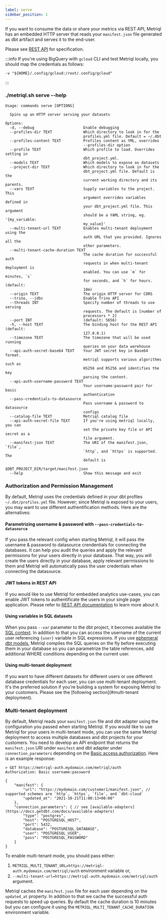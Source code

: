 ```yaml
---
label: serve
sidebar_position: 1
---
```


If you want to consume the data or share your metrics via REST API, Metriql has an embedded HTTP server that reads your `manifest.json` file generated as dbt artifact and serves it to the end-user.

Please see [REST API](/rest-api) for specification.

:::info
If you're using BigQuery with `gcloud` CLI and test Metriql locally, you should map the credentials as follows:

```
-v "${HOME}/.config/gcloud:/root/.config/gcloud"
```
:::

### ./metriql.sh serve --help
```shell
Usage: commands serve [OPTIONS]

  Spins up an HTTP server serving your datasets

Options:
  -d, --debug                      Enable debugging
  --profiles-dir TEXT              Which directory to look in for the
                                   profiles.yml file. Default = ~/.dbt
  --profiles-content TEXT          Profiles content as YML, overrides
                                   --profiles-dir option
  --profile TEXT                   Which profile to load. Overrides setting in
                                   dbt_project.yml.
  --models TEXT                    Which models to expose as datasets
  --project-dir TEXT               Which directory to look in for the
                                   dbt_project.yml file. Default is the
                                   current working directory and its parents.
  --vars TEXT                      Supply variables to the project. This
                                   argument overrides variables defined in
                                   your dbt_project.yml file. This argument
                                   should be a YAML string, eg. '{my_variable:
                                   my_value}'
  --multi-tenant-url TEXT          Enables multi-tenant deployment using the
                                   auth URL that you provided. Ignores all the
                                   other parameters.
  --multi-tenant-cache-duration TEXT
                                   The cache duration for successful auth
                                   requests in when multi-tenant deployment is
                                   enabled. You can use `m` for minutes, `s`
                                   for seconds, and `h` for hours. (default:
                                   10m)
  --origin TEXT                    The origin HTTP server for CORS
  --trino, --jdbc                  Enable Trino API
  --threads INT                    Specify number of threads to use serving
                                   requests. The default is [number of
                                   processors * 2]
  --port INT                       (default: 5656)
  -h, --host TEXT                  The binding host for the REST API (default:
                                   127.0.0.1)
  --timezone TEXT                  The timezone that will be used running
                                   queries on your data warehouse
  --api-auth-secret-base64 TEXT    Your JWT secret key in Base64 format.
                                   metriql supports various algorithms such as
                                   HS256 and RS256 and identifies the key
                                   parsing the content.
  --api-auth-username-password TEXT
                                   Your username:password pair for basic
                                   authentication
  --pass-credentials-to-datasource
                                   Pass username & password to datasource
                                   configs
  --catalog-file TEXT              Metriql catalog file
  --api-auth-secret-file TEXT      If you're using metriql locally, you can
                                   set the private key file or API secret as a
                                   file argument.
  --manifest-json TEXT             The URI of the manifest.json, `file`,
                                   `http`, and `https` is supported. The
                                   default is
                                   $DBT_PROJECT_DIR/target/manifest.json
  --help                           Show this message and exit
```

### Authorization and Permission Management

By default, Metriql uses the credentials defined in your dbt profiles `~/.dbt/profiles.yml` file. However; since Metriql is exposed to your users, you may want to use different authentification methods. Here are the alternatives:

#### Parametrizing username & password with `--pass-credentials-to-datasource`

If you pass the relevant config when starting Metriql, it will pass the username & password to datasource crendentials for connecting the databases. It can help you audit the queries and apply the relevant permissions for your users directly in your database. That way, you will create the users directly in your database, apply relevant permissions to them and Metriql will automatically pass the user credentials when connecting the datasource.

#### JWT tokens in REST API
If you would like to use Metriql for embedded analytics use-cases, you can enable JWT tokens to authentificate the users in your single page application. Please refer to [REST API documentation](https://metriql.com/integrations/rest-api/#authorization) to learn more about it.

#### Using variables in SQL datasets 
When you pass `--var` parameter to the dbt project, it becomes available the [SQL context](https://metriql.com/reference/sql-context). In addition to that you can access the username of the current user referencing `{user}` variable in SQL expressions. If you use [ephemeral dbt models](https://docs.getdbt.com/docs/building-a-dbt-project/building-models/materializations#ephemeral), Metriql compiles the SQL queries on the fly before executing them in your database so you can parametrize the table references, add additional WHERE conditions depending on the current user.

#### Using multi-tenant deployment
If you want to have different datasets for different users or use different database credentials for each user, you can use multi-tenant deployment. It's the preferred solution if you're building a system for exposing Metriql to your customers. Please see the [following section](#multi-tenant deployment).


### Multi-tenant deployment

By default, Metriql reads your `manifest.json` file and dbt adapter using the configuration you passed when starting Metriql. If you would like to use Metriql for your users in multi-tenant mode, you can use the same Metriql deployment to access multiple databases and dbt projects for your customers. You need to develop an API endpoint that returns the `manifest.json` URI under `manifest` and dbt adapter under `connection_parameters` depending on the [Basic access authorization](https://en.wikipedia.org/wiki/Basic_access_authentication). Here is an example response:

```
> GET https://metriql-auth.mydomain.com/metriql/auth
Authorization: Basic username:password

{
    "manifest": {
        "url": "https://mydomain.com/customer1/manifest.json", // supported schemes are `http`, `https`, `file`, and `dbt-cloud`
        "updated_at": "2021-10-21T11:00:13+00:00"
    },
    "connection_parameters": { // see [available-adapters](https://docs.getdbt.com/docs/available-adapters)
        "type": "postgres",
        "host": "POSTGRESQL_HOST",
        "port": 5432,
        "database": "POSTGRESQL_DATABASE",
        "user": "POSTGRESQL_USER",
        "pass": "POSTGRESQL_PASSWORD"
    }
}
```

To enable multi-tenant mode, you should pass either:

1. `METRIQL_MULTI_TENANT_URL=https://metriql-auth.mydomain.com/metriql/auth` environment variable or,
2.  `--multi-tenant-url=https://metriql-auth.mydomain.com/metriql/auth` argument.

Metriql caches the `manifest.json` file for each user depending on the `updated_at` property. In addition to that we cache the successful auth requests to speed up queries. By default the cache duration is 10 minutes but you can configure it using the `METRIQL_MULTI_TENANT_CACHE_DURATION` environment variable.